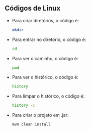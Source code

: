 ## Códigos de Linux

- Para criar diretórios, o código é:
  
  ```bash
  mkdir

- Para entrar no diretorio, o código é:
  
  ```bash
  cd

- Para ver o caminho, o código é:
  
  ```bash
  pwd

- Para ver o histórico, o código é:
  
  ```bash
  history

- Para limpar o histórico, o código é:
  
  ```bash
  history -c

- Para criar o projeto em .jar:

  ```bash
  mvm clean install